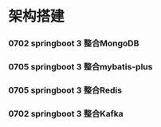 # 架构搭建
### 0702 springboot 3 整合MongoDB
### 0705 springboot 3 整合mybatis-plus
### 0705 springboot 3 整合Redis
### 0702 springboot 3 整合Kafka